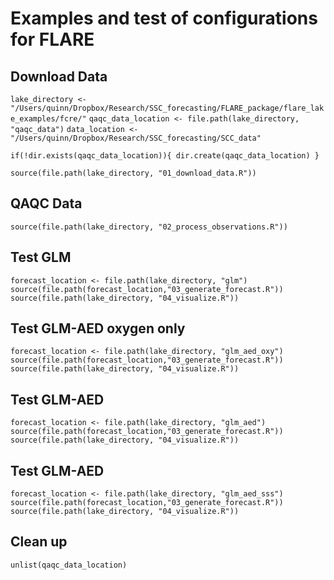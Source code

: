 # Examples and test of configurations for FLARE

## Download Data
`lake_directory <- "/Users/quinn/Dropbox/Research/SSC_forecasting/FLARE_package/flare_lake_examples/fcre/"`
`qaqc_data_location <- file.path(lake_directory, "qaqc_data")`
`data_location <- "/Users/quinn/Dropbox/Research/SSC_forecasting/SCC_data"`

`if(!dir.exists(qaqc_data_location)){
  dir.create(qaqc_data_location)
}`

`source(file.path(lake_directory, "01_download_data.R"))`

## QAQC Data

`source(file.path(lake_directory, "02_process_observations.R"))`

## Test GLM

`forecast_location <- file.path(lake_directory, "glm")`
`source(file.path(forecast_location,"03_generate_forecast.R"))`
`source(file.path(lake_directory, "04_visualize.R"))`

## Test GLM-AED oxygen only

`forecast_location <- file.path(lake_directory, "glm_aed_oxy")`
`source(file.path(forecast_location,"03_generate_forecast.R"))`
`source(file.path(lake_directory, "04_visualize.R"))`

## Test GLM-AED

`forecast_location <- file.path(lake_directory, "glm_aed")`
`source(file.path(forecast_location,"03_generate_forecast.R"))`
`source(file.path(lake_directory, "04_visualize.R"))`

## Test GLM-AED

`forecast_location <- file.path(lake_directory, "glm_aed_sss")`
`source(file.path(forecast_location,"03_generate_forecast.R"))`
`source(file.path(lake_directory, "04_visualize.R"))`

## Clean up

`unlist(qaqc_data_location)`
